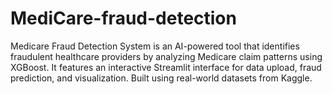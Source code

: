 # MediCare-fraud-detection
Medicare Fraud Detection System is an AI-powered tool that identifies fraudulent healthcare providers by analyzing Medicare claim patterns using XGBoost. It features an interactive Streamlit interface for data upload, fraud prediction, and visualization. Built using real-world datasets from Kaggle.
